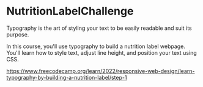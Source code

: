 # NutritionLabelChallenge

Typography is the art of styling your text to be easily readable and suit its purpose.

In this course, you'll use typography to build a nutrition label webpage. You'll learn how to style text, adjust line height, and position your text using CSS.

https://www.freecodecamp.org/learn/2022/responsive-web-design/learn-typography-by-building-a-nutrition-label/step-1
